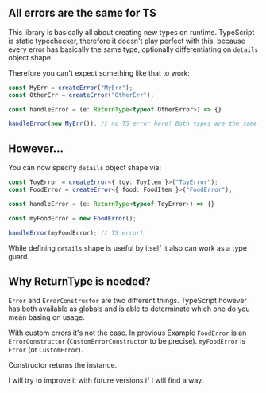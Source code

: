 ## All errors are the same for TS

This library is basically all about creating new types on runtime.
TypeScript is static typechecker, therefore it doesn't play perfect with this, because every error has basically the
same type, optionally differentiating on `details` object shape.

Therefore you can't expect something like that to work:

```typescript
const MyErr = createError("MyErr");
const OtherErr = createError("OtherErr");

const handleError = (e: ReturnType<typeof OtherError>) => {}

handleError(new MyErr()); // no TS error here! Both types are the same for TS (until you type them manually)
```

## However...

You can now specify `details` object shape via:
```typescript
const ToyError = createError<{ toy: ToyItem }>("ToyError");
const FoodError = createError<{ food: FoodItem }>("FoodError");

const handleError = (e: ReturnType<typeof ToyError>) => {}

const myFoodError = new FoodError();

handleError(myFoodError); // TS error!
```

While defining `details` shape is useful by itself it also can work as a type guard.

## Why ReturnType is needed?

`Error` and `ErrorConstructor` are two different things. TypeScript however has both available as globals and is able to
determinate which one do you mean basing on usage.

With custom errors it's not the case.
In previous Example `FoodError` is an `ErrorConstructor` (`CustomErrorConstructor` to be precise).
`myFoodError` is `Error` (or `CustomError`).

Constructor returns the instance.

I will try to improve it with future versions if I will find a way.
